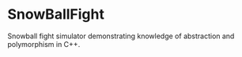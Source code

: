# SnowBallFight
Snowball fight simulator demonstrating knowledge of abstraction and polymorphism in C++. 
